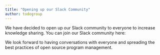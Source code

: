 ```yaml
---
title: "Opening up our Slack Community"
author: todogroup
---
```


We have decided to open up our Slack community to everyone to increase knowledge sharing. You can join our Slack community here:
<script async defer src="https://slack.cncf.io/slackin.js?large"></script>


We look forward to having conversations with everyone and spreading the best practices of open source program management.
